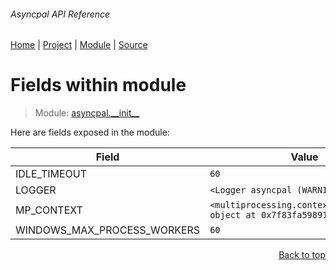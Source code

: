 ###### Asyncpal API Reference
[Home](/docs/api/README.md) | [Project](/README.md) | [Module](/docs/api/modules/asyncpal/__init__/README.md) | [Source](/asyncpal/__init__.py)

# Fields within module
> Module: [asyncpal.\_\_init\_\_](/docs/api/modules/asyncpal/__init__/README.md)

Here are fields exposed in the module:

| Field | Value |
| --- | --- |
| IDLE\_TIMEOUT | `60` |
| LOGGER | `<Logger asyncpal (WARNING)>` |
| MP\_CONTEXT | `<multiprocessing.context.SpawnContext object at 0x7f83fa598910>` |
| WINDOWS\_MAX\_PROCESS\_WORKERS | `60` |

<p align="right"><a href="#asyncpal-api-reference">Back to top</a></p>
